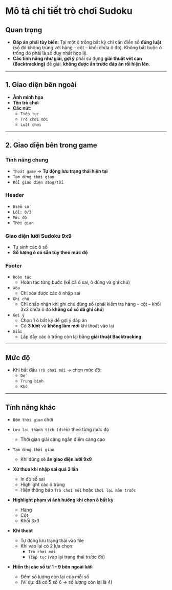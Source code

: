 # Mô tả chi tiết trò chơi Sudoku

## Quan trọng
- **Đáp án phải tùy biến**: Tại một ô trống bất kỳ chỉ cần điền số **đúng luật** (số đó không trùng với hàng – cột – khối chứa ô đó). Không bắt buộc ô trống đó phải là số duy nhất hợp lệ.
- **Các tính năng như giải, gợi ý** phải sử dụng **giải thuật vét cạn (Backtracking)** để giải, **không được ẩn trước đáp án rồi hiện lên**.

---

## 1. Giao diện bên ngoài
- **Ảnh minh họa**
- **Tên trò chơi**
- **Các nút**:
  - `Tiếp tục`
  - `Trò chơi mới`
  - `Luật chơi`

---

## 2. Giao diện bên trong game

### Tính năng chung
- `Thoát game` → **Tự động lưu trạng thái hiện tại**
- `Tạm dừng thời gian`
- `Đổi giao diện sáng/tối`

### Header
- `Điểm số`
- `Lỗi: 0/3`
- `Mức độ`
- `Thời gian`

### Giao diện lưới Sudoku 9x9
- Tự sinh các ô số
- **Số lượng ô có sẵn tùy theo mức độ**

### Footer
- `Hoàn tác`
  - Hoàn tác từng bước (kể cả ô sai, ô đúng và ghi chú)
- `Xóa`
  - Chỉ xóa được các ô nhập sai
- `Ghi chú`
  - Chỉ chấp nhận khi ghi chú đúng số (phải kiểm tra hàng – cột – khối 3x3 chứa ô đó **không có số đã ghi chú**)
- `Gợi ý`
  - Chọn 1 ô bất kỳ để gợi ý đáp án
  - Có **3 lượt** và **không làm mới** khi thoát vào lại
- `Giải`
  - Lấp đầy các ô trống còn lại bằng **giải thuật Backtracking**

---

## Mức độ
- Khi bắt đầu `Trò chơi mới` → chọn mức độ:
  - `Dễ`
  - `Trung bình`
  - `Khó`

---

## Tính năng khác
- `Đếm thời gian` chơi
- `Lưu lại thành tích (điểm)` theo từng mức độ
  - Thời gian giải càng ngắn điểm càng cao
- `Tạm dừng thời gian`
  - Khi dừng sẽ **ẩn giao diện lưới 9x9**
- **Xử thua khi nhập sai quá 3 lần**
  - In đỏ số sai
  - Highlight các ô trùng
  - Hiện thông báo `Trò chơi mới` hoặc `Chơi lại màn trước`

- **Highlight phạm vi ảnh hưởng khi chọn ô bất kỳ**
  - Hàng
  - Cột
  - Khối 3x3

- **Khi thoát**
  - Tự động lưu trạng thái vào file
  - Khi vào lại có 2 lựa chọn:
    - `Trò chơi mới`
    - `Tiếp tục` (vào lại trạng thái trước đó)

- **Hiển thị các số từ 1 – 9 bên ngoài lưới**
  - Đếm số lượng còn lại của mỗi số
  - (Ví dụ: đã có 5 số 6 → số lượng còn lại là 4)
